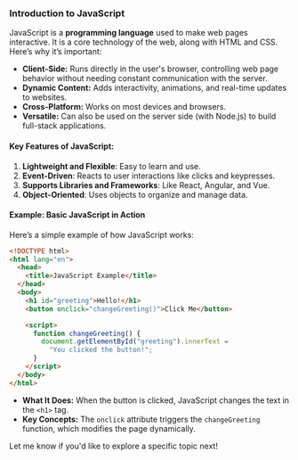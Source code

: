 ### Introduction to JavaScript

JavaScript is a **programming language** used to make web pages interactive. It is a core technology of the web, along with HTML and CSS. Here’s why it’s important:

- **Client-Side:** Runs directly in the user's browser, controlling web page behavior without needing constant communication with the server.
- **Dynamic Content:** Adds interactivity, animations, and real-time updates to websites.
- **Cross-Platform:** Works on most devices and browsers.
- **Versatile:** Can also be used on the server side (with Node.js) to build full-stack applications.

#### Key Features of JavaScript:

1. **Lightweight and Flexible**: Easy to learn and use.
2. **Event-Driven**: Reacts to user interactions like clicks and keypresses.
3. **Supports Libraries and Frameworks**: Like React, Angular, and Vue.
4. **Object-Oriented**: Uses objects to organize and manage data.

#### Example: Basic JavaScript in Action

Here’s a simple example of how JavaScript works:

```html
<!DOCTYPE html>
<html lang="en">
  <head>
    <title>JavaScript Example</title>
  </head>
  <body>
    <h1 id="greeting">Hello!</h1>
    <button onclick="changeGreeting()">Click Me</button>

    <script>
      function changeGreeting() {
        document.getElementById("greeting").innerText =
          "You clicked the button!";
      }
    </script>
  </body>
</html>
```

- **What It Does:** When the button is clicked, JavaScript changes the text in the `<h1>` tag.
- **Key Concepts:** The `onclick` attribute triggers the `changeGreeting` function, which modifies the page dynamically.

Let me know if you'd like to explore a specific topic next!
